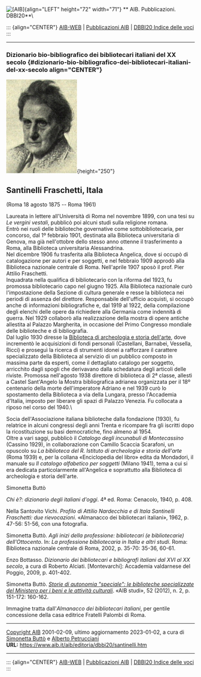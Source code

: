 ![\[AIB\]](/aib/wi/aibv72.gif){align="LEFT" height="72" width="71"}
** AIB. Pubblicazioni. DBBI20**\

::: {align="CENTER"}
[AIB-WEB](/) \| [Pubblicazioni AIB](/pubblicazioni/) \| [DBBI20 Indice
delle voci](dbbi20.htm)
:::

------------------------------------------------------------------------

### Dizionario bio-bibliografico dei bibliotecari italiani del XX secolo {#dizionario-bio-bibliografico-dei-bibliotecari-italiani-del-xx-secolo align="CENTER"}

![\[Ritratto\]](santinelli.jpg){height="250"}

## Santinelli Fraschetti, Itala

(Roma 18 agosto 1875 -- Roma 1961)

Laureata in lettere all\'Università di Roma nel novembre 1899, con una
tesi su *Le vergini vestali*, pubblicò poi alcuni studi sulla religione
romana.\
Entrò nei ruoli delle biblioteche governative come sottobibliotecaria,
per concorso, dal 1º febbraio 1901, destinata alla Biblioteca
universitaria di Genova, ma già nell\'ottobre dello stesso anno ottenne
il trasferimento a Roma, alla Biblioteca universitaria Alessandrina.\
Nel dicembre 1906 fu trasferita alla Biblioteca Angelica, dove si occupò
di catalogazione per autori e per soggetti, e nel febbraio 1909 approdò
alla Biblioteca nazionale centrale di Roma. Nell\'aprile 1907 sposò il
prof. Pier Attilio Fraschetti.\
Inquadrata nella qualifica di bibliotecario con la riforma del 1923, fu
promossa bibliotecario capo nel giugno 1925. Alla Biblioteca nazionale
curò l\'impostazione della Sezione di cultura generale e resse la
biblioteca nei periodi di assenza del direttore. Responsabile
dell\'ufficio acquisti, si occupò anche di informazioni bibliografiche
e, dal 1919 al 1922, della compilazione degli elenchi delle opere da
richiedere alla Germania come indennità di guerra. Nel 1929 collaborò
alla realizzazione della mostra di opere antiche allestita al Palazzo
Margherita, in occasione del Primo Congresso mondiale delle biblioteche
e di bibliografia.\
Dal luglio 1930 diresse la [Biblioteca di archeologia e storia
dell\'arte](/aib/stor/teche/rm-arc.htm), dove incrementò le acquisizioni
di fondi personali (Castellani, Barnabei, Vessella, Ricci) e proseguì la
ricerca di strumenti idonei a rafforzare il carattere specializzato
della Biblioteca al servizio di un pubblico composto in massima parte da
esperti, come il dettagliato catalogo per soggetto, arricchito dagli
spogli che derivavano dalla schedatura degli articoli delle riviste.
Promossa nell\'agosto 1938 direttore di biblioteca di 2ª classe, allestì
a Castel Sant\'Angelo la Mostra bibliografica adrianea organizzata per
il 18º centenario della morte dell\'imperatore Adriano e nel 1939 curò
lo spostamento della Biblioteca a via della Lungara, presso l\'Accademia
d\'Italia, imposto per liberare gli spazi di Palazzo Venezia. Fu
collocata a riposo nel corso del 1940.\

Socia dell\'Associazione italiana biblioteche dalla fondazione (1930),
fu relatrice in alcuni congressi degli anni Trenta e ricompare fra gli
iscritti dopo la ricostituzione su basi democratiche, fino almeno al
1954.\
Oltre a vari saggi, pubblicò il *Catalogo degli incunabuli di
Montecassino* (Cassino 1929), in collaborazione con Camillo Scaccia
Scarafoni, un opuscolo su *La biblioteca del R. Istituto di archeologia
e storia dell\'arte* (Roma 1939) e, per la collana «Enciclopedia del
libro» edita da Mondadori, il manuale su *Il catalogo alfabetico per
soggetti* (Milano 1941), tema a cui si era dedicata particolarmente
all\'Angelica e soprattutto alla Biblioteca di archeologia e storia
dell\'arte.

Simonetta Buttò

*Chi è?: dizionario degli italiani d\'oggi*. 4ª ed. Roma: Cenacolo,
1940, p. 408.

Nella Santovito Vichi. *Profilo di Attilio Nardecchia e di Itala
Santinelli Fraschetti: due rievocazioni*. «Almanacco dei bibliotecari
italiani», 1962, p. 47-56: 51-56, con una fotografia.

Simonetta Buttò. *Agli inizi della professione: bibliotecari (e
bibliotecarie) dell\'Ottocento*. In: *La professione bibliotecaria in
Italia e altri studi*. Roma: Biblioteca nazionale centrale di Roma,
2002, p. 35-70: 35-36, 60-61.

Enzo Bottasso. *Dizionario dei bibliotecari e bibliografi italiani dal
XVI al XX secolo*, a cura di Roberto Alciati. \[Montevarchi\]: Accademia
valdarnese del Poggio, 2009, p. 401-402.

Simonetta Buttò. *[Storie di autonomia \"speciale\": le biblioteche
specializzate del Ministero per i beni e le attività
culturali](https://aibstudi.aib.it/article/view/6365/7446)*. «AIB
studi», 52 (2012), n. 2, p. 151-172: 160-162.

Immagine tratta dall\'*Almanacco dei bibliotecari italiani*, per gentile
concessione della casa editrice Fratelli Palombi di Roma.

------------------------------------------------------------------------

[Copyright AIB](/su-questo-sito/dichiarazione-di-copyright-aib-web/)
2001-02-09, ultimo aggiornamento 2023-01-02, a cura di [Simonetta
Buttò](/aib/redazione3.htm) e [Alberto
Petrucciani](/su-questo-sito/redazione-aib-web/)\
**URL:** https://www.aib.it/aib/editoria/dbbi20/santinelli.htm

------------------------------------------------------------------------

::: {align="CENTER"}
[AIB-WEB](/) \| [Pubblicazioni AIB](/pubblicazioni/) \| [DBBI20 Indice
delle voci](dbbi20.htm)
:::
